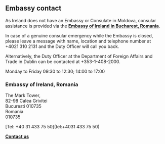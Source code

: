 ## Embassy contact

As Ireland does not have an Embassy or Consulate in Moldova, consular assistance is provided via the [**Embassy of Ireland in Bucharest, Romania**](https://www.ireland.ie/en/romania/bucharest/).

In case of a genuine consular emergency while the Embassy is closed, please leave a message with name, location and telephone number at +4021 310 2131 and the Duty Officer will call you back.

Alternatively, the Duty Officer at the Department of Foreign Affairs and Trade in Dublin can be contacted at +353-1-408-2000.

Monday to Friday 09:30 to 12:30; 14:00 to 17:00

### Embassy of Ireland, Romania

The Mark Tower,   
82-98 Calea Grivitei   
Bucuresti 010735   
Romania   
010735

[Tel: +40 31 433 75 50](tel:+4031 433 75 50)

[**Contact us**](/en/romania/bucharest/contact/)